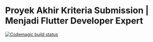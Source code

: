 # Proyek Akhir Kriteria Submission | Menjadi Flutter Developer Expert

[![Codemagic build status](https://api.codemagic.io/apps/639c1cbea4066898cf78880d/release-workflow/status_badge.svg)](https://codemagic.io/apps/639c1cbea4066898cf78880d/release-workflow/latest_build)
